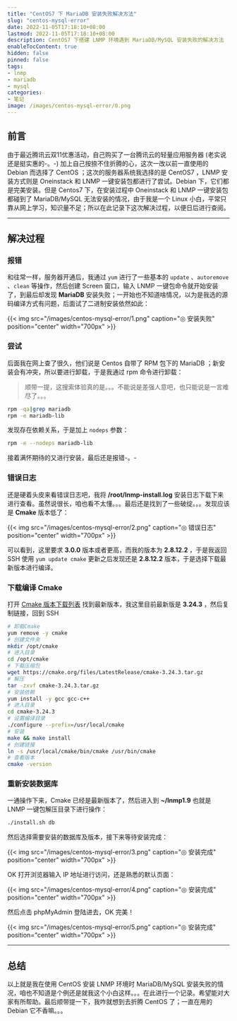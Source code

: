 ```yaml
---
title: "CentOS7 下 MariaDB 安装失败解决方法"
slug: "centos-mysql-error"
date: 2022-11-05T17:18:10+08:00
lastmod: 2022-11-05T17:18:10+08:00
description: CentOS7 下搭建 LNMP 环境遇到 MariaDB/MySQL 安装失败的解决方法
enableTocContent: true
hidden: false
pinned: false
tags:
- lnmp
- mariadb
- mysql
categories:
- 笔记
image: /images/centos-mysql-error/0.png
---
```


## 前言

由于最近腾讯云双11优惠活动，自己购买了一台腾讯云的轻量应用服务器 (老实说还是挺实惠的-。-) 加上自己按捺不住折腾的心，这次一改以前一直使用的 Debian 而选择了 CentOS ；这次的服务器系统我选择的是 CentOS7 ，LNMP 安装方式则是 Oneinstack 和 LNMP 一键安装包都进行了尝试。Debian 下，它们都是完美安装。但是 Centos7 下，在安装过程中 Oneinstack 和 LNMP 一键安装包都碰到了 MariaDB/MySQL 无法安装的情况，由于我是一个 Linux 小白，平常只靠从网上学习，知识量不足；所以在此记录下这次解决过程，以便日后进行查阅。

<!--more-->

---

## 解决过程

### 报错

和往常一样，服务器开通后，我通过 `yum` 进行了一些基本的 `update` 、`autoremove` 、`clean` 等操作，然后创建 Screen 窗口，输入 LNMP 一键包命令就开始安装了，到最后却发现 **MariaDB** 安装失败；一开始也不知道啥情况，以为是我选的源码编译方式有问题，后面试了二进制安装依然如此：

{{< img src="/images/centos-mysql-error/1.png" caption="◎ 安装失败" position="center" width="700px" >}}

### 尝试

后面我在网上查了很久，他们说是 Centos 自带了 RPM 包下的 MariaDB ；新安装会有冲突，所以要进行卸载，于是我通过 rpm 命令进行卸载：

> 顺带一提，这搜索体验真的是。。。不能说是差强人意吧，也只能说是一言难尽了。。。

```bash
rpm -qa|grep mariadb
rpm -e mariadb-lib
```

发现存在依赖关系，于是加上 `nodeps` 参数：

```bash
rpm -e --nodeps mariadb-lib
```

接着满怀期待的又进行安装，最后还是报错-。-

### 错误日志

还是硬着头皮来看错误日志吧，我将 **/root/lnmp-install.log** 安装日志下载下来进行查看。虽然说很长，咱也看不太懂。。。最后还是找到了一些破绽。。。发现应该是 **Cmake** 版本低了：

{{< img src="/images/centos-mysql-error/2.png" caption="◎ 错误日志" position="center" width="700px" >}}

可以看到，这里要求 **3.0.0** 版本或者更高，而我的版本为 **2.8.12.2** ，于是我返回 SSH 使用 `yum update cmake` 更新之后发现还是 **2.8.12.2** 版本，于是选择下载最新版本进行编译。

### 下载编译 Cmake

打开 <a href="https://cmake.org/files/LatestRelease/" target="_blank">Cmake 版本下载列表</a> 找到最新版本，我这里目前最新版是 **3.24.3** ，然后复制链接，回到 SSH 

```bash
# 卸载Cmake
yum remove -y cmake
# 创建文件夹
mkdir /opt/cmake
# 进入目录
cd /opt/cmake
# 下载压缩包
wget https://cmake.org/files/LatestRelease/cmake-3.24.3.tar.gz
# 解压
tar -zxvf cmake-3.24.3.tar.gz
# 安装依赖
yum install -y gcc gcc-c++
# 进入目录
cd cmake-3.24.3
# 设置编译目录
./configure --prefix=/usr/local/cmake
# 安装
make && make install
# 创建链接
ln -s /usr/local/cmake/bin/cmake /usr/bin/cmake
# 查看版本
cmake -version
```

### 重新安装数据库

一通操作下来，Cmake 已经是最新版本了，然后进入到 **~/lnmp1.9** 也就是 LNMP 一键包解压目录下进行操作：

```bash
./install.sh db
```

然后选择需要安装的数据库及版本，接下来等待安装完成：

{{< img src="/images/centos-mysql-error/3.png" caption="◎ 安装完成" position="center" width="700px" >}}

OK 打开浏览器输入 IP 地址进行访问，还是熟悉的默认页面：

{{< img src="/images/centos-mysql-error/4.png" caption="◎ 安装完成" position="center" width="700px" >}}

然后点击 phpMyAdmin 登陆进去，OK 完美！

{{< img src="/images/centos-mysql-error/5.png" caption="◎ 安装完成" position="center" width="700px" >}}

---

## 总结

以上就是我在使用 CentOS 安装 LNMP 环境时 MariaDB/MySQL 安装失败的情况，咱也不知道是个例还是就我这个小白这样。。。在此进行一个记录。希望能对大家有所帮助。最后顺带提一下，我咋就想到去折腾 CentOS 了；一直在用的Debian 它不香嘛。。。